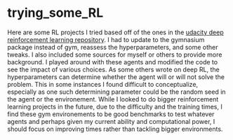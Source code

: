 # trying_some_RL

Here are some RL projects I tried based off of the ones in the [udacity deep reinforcement learning repository](https://github.com/udacity/deep-reinforcement-learning). I had to update to the gymnasium package instead of gym, reassess the hyperparameters, and some other tweaks. I also included some sources for myself or others to provide more background. I played around with these agents and modified the code to see the impact of various choices. As some others wrote on deep RL, the hyperparameters can determine whether the agent will or will not solve the problem. This in some instances I found difficult to conceptualize, especially as one such determining parameter could be the random seed in the agent or the environement. While I looked to do bigger reinforcement learning projects in the future, due to the difficulty and the training times, I find these gym environements to be good benchmarks to test whatever agents and perhaps given my current ability and computational power, I should focus on improving times rather than tackling bigger environments.
